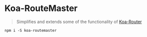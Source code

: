 # Koa-RouteMaster

> Simplifies and extends some of the functionality of [Koa-Router](https://www.npmjs.com/package/koa-router)

```
npm i -S koa-routemaster
```
